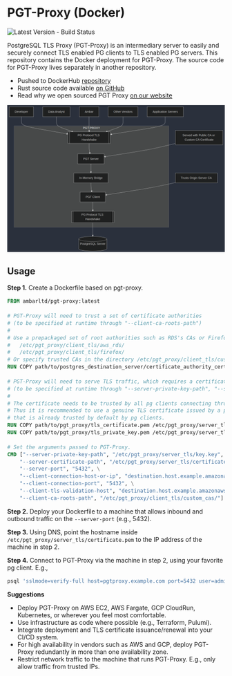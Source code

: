 # PGT-Proxy (Docker)

![Latest Version - Build Status](https://github.com/ambarltd/pgt-proxy-docker/actions/workflows/test.yaml/badge.svg)

PostgreSQL TLS Proxy (PGT-Proxy) is an intermediary server to easily and securely connect TLS enabled PG clients 
to TLS enabled PG servers. This repository contains the Docker deployment for PGT-Proxy. The source code for PGT-Proxy 
lives separately in another repository.

- Pushed to DockerHub [repository](https://hub.docker.com/r/ambarltd/pgt-proxy)
- Rust source code available [on GitHub](https://github.com/ambarltd/pgt-proxy)
- Read why we open sourced PGT Proxy [on our website](https://ambar.cloud/blog/connect-to-postgresql-securely-with-pgt-proxy)

![Architecture Diagram](PGT-Proxy-Diagram.png)

## Usage

**Step 1.** Create a Dockerfile based on pgt-proxy.

```Dockerfile
FROM ambarltd/pgt-proxy:latest

# PGT-Proxy will need to trust a set of certificate authorities 
# (to be specified at runtime through "--client-ca-roots-path")
# 
# Use a prepackaged set of root authorities such as RDS's CAs or Firefox's default trusted CAs, living at these directories:
#   /etc/pgt_proxy/client_tls/aws_rds/
#   /etc/pgt_proxy/client_tls/firefox/
# Or specify trusted CAs in the directory /etc/pgt_proxy/client_tls/custom_cas/ (e.g., Google Cloud SQL uses a custom CA)
RUN COPY path/to/postgres_destination_server/certificate_authority_certificates_in_pem_format/ /etc/pgt_proxy/client_tls/custom_cas/

# PGT-Proxy will need to serve TLS traffic, which requires a certificate and its corresponding private key
# (to be specified at runtime through "--server-private-key-path", "--server-certificate-path")
# 
# The certificate needs to be trusted by all pg clients connecting through PGT-Proxy. 
# Thus it is recommended to use a genuine TLS certificate issued by a public certificate authority
# that is already trusted by default by pg clients.
RUN COPY path/to/pgt_proxy/tls_certificate.pem /etc/pgt_proxy/server_tls/certificate.pem
RUN COPY path/to/pgt_proxy/tls_private_key.pem /etc/pgt_proxy/server_tls/key.pem

# Set the arguments passed to PGT-Proxy.
CMD ["--server-private-key-path", "/etc/pgt_proxy/server_tls/key.key", \
    "--server-certificate-path", "/etc/pgt_proxy/server_tls/certificate.pem", \
    "--server-port", "5432", \
    "--client-connection-host-or-ip", "destination.host.example.amazonaws.com", \
    "--client-connection-port", "5432", \
    "--client-tls-validation-host", "destination.host.example.amazonaws.com", \
    "--client-ca-roots-path", "/etc/pgt_proxy/client_tls/custom_cas/"] # keep in mind only files ending in .pem will be read
```

**Step 2.** Deploy your Dockerfile to a machine that allows inbound and outbound traffic on the `--server-port` 
(e.g., 5432).

**Step 3.** Using DNS, point the hostname inside `/etc/pgt_proxy/server_tls/certificate.pem` to the IP address 
of the machine in step 2.

**Step 4.** Connect to PGT-Proxy via the machine in step 2, using your favorite pg client. E.g., 

```bash
psql 'sslmode=verify-full host=pgtproxy.example.com port=5432 user=admin password=pass dbname=postgres channel_binding=disable'
```

**Suggestions**
- Deploy PGT-Proxy on AWS EC2, AWS Fargate, GCP CloudRun, Kubernetes, or wherever you feel most comfortable.
- Use infrastructure as code where possible (e.g., Terraform, Pulumi).
- Integrate deployment and TLS certificate issuance/renewal into your CI/CD system.
- For high availability in vendors such as AWS and GCP, deploy PGT-Proxy redundantly in more than one availability zone.
- Restrict network traffic to the machine that runs PGT-Proxy. E.g., only allow traffic from trusted IPs.
